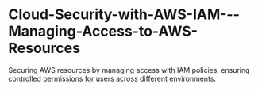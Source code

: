 # Cloud-Security-with-AWS-IAM---Managing-Access-to-AWS-Resources
Securing AWS resources by managing access with IAM policies, ensuring controlled permissions for users across different environments.
